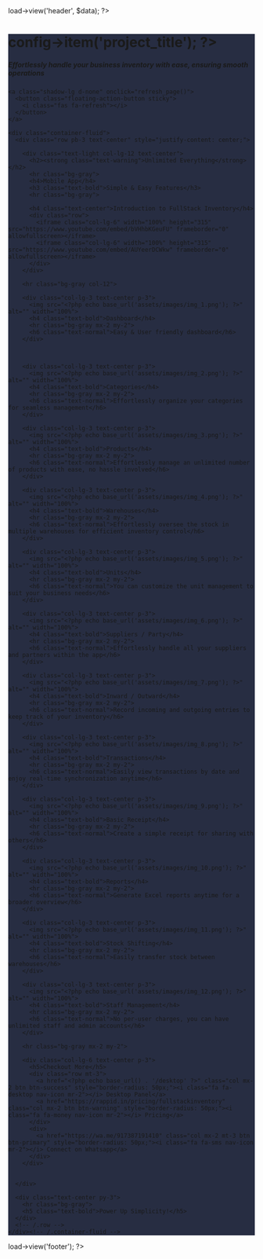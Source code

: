 <!-- load header.php -->
<?php
$data['opened'] = 'dashboard';
$data['active_nav'] = 'home';
$data['title'] = 'Rappid Technologies';
$this->load->view('header', $data);
?>

<link rel="stylesheet" href="https://code.ionicframework.com/ionicons/2.0.1/css/ionicons.min.css">
<!-- Content Wrapper. Contains page content -->
<div class="content-wrapper text-light" style="background-color: #272D42;">
  <!-- Content Header (Page header) -->
  <div class="content-header ">
    <div class="container-fluid text-center">
      <h1 class="m-3 text-bold text-warning"><?php echo $this->config->item('project_title'); ?></h1>
      <h5 class="mt-2">Effortlessly handle your business inventory with ease, ensuring smooth operations</h5>
    </div><!-- /.container-fluid -->

    <a class="shadow-lg d-none" onclick="refresh_page()">
      <button class="floating-action-button sticky">
        <i class="fas fa-refresh"></i>
      </button>
    </a>

  </div>
  <!-- /.content-header -->

  <!-- Main content -->
  <div class="content">

    <div class="container-fluid">
      <div class="row pb-3 text-center" style="justify-content: center;">

        <div class="text-light col-lg-12 text-center">
          <h2><strong class="text-warning">Unlimited Everything</strong></h2>
          <hr class="bg-gray">
          <h4>Mobile App</h4>
          <h3 class="text-bold">Simple & Easy Features</h3>
          <hr class="bg-gray">

          <h4 class="text-center">Introduction to FullStack Inventory</h4>
          <div class="row">
            <iframe class="col-lg-6" width="100%" height="315" src="https://www.youtube.com/embed/bVHhbKGeuFU" frameborder="0" allowfullscreen></iframe>
            <iframe class="col-lg-6" width="100%" height="315" src="https://www.youtube.com/embed/AUYeerDCWkw" frameborder="0" allowfullscreen></iframe>
          </div>
        </div>

        <hr class="bg-gray col-12">

        <div class="col-lg-3 text-center p-3">
          <img src="<?php echo base_url('assets/images/img_1.png'); ?>" alt="" width="100%">
          <h4 class="text-bold">Dashboard</h4>
          <hr class="bg-gray mx-2 my-2">
          <h6 class="text-normal">Easy & User friendly dashboard</h6>
        </div>



        <div class="col-lg-3 text-center p-3">
          <img src="<?php echo base_url('assets/images/img_2.png'); ?>" alt="" width="100%">
          <h4 class="text-bold">Categories</h4>
          <hr class="bg-gray mx-2 my-2">
          <h6 class="text-normal">Effortlessly organize your categories for seamless management</h6>
        </div>

        <div class="col-lg-3 text-center p-3">
          <img src="<?php echo base_url('assets/images/img_3.png'); ?>" alt="" width="100%">
          <h4 class="text-bold">Products</h4>
          <hr class="bg-gray mx-2 my-2">
          <h6 class="text-normal">Effortlessly manage an unlimited number of products with ease, no hassle involved</h6>
        </div>

        <div class="col-lg-3 text-center p-3">
          <img src="<?php echo base_url('assets/images/img_4.png'); ?>" alt="" width="100%">
          <h4 class="text-bold">Warehouses</h4>
          <hr class="bg-gray mx-2 my-2">
          <h6 class="text-normal">Effortlessly oversee the stock in multiple warehouses for efficient inventory control</h6>
        </div>

        <div class="col-lg-3 text-center p-3">
          <img src="<?php echo base_url('assets/images/img_5.png'); ?>" alt="" width="100%">
          <h4 class="text-bold">Units</h4>
          <hr class="bg-gray mx-2 my-2">
          <h6 class="text-normal">You can customize the unit management to suit your business needs</h6>
        </div>

        <div class="col-lg-3 text-center p-3">
          <img src="<?php echo base_url('assets/images/img_6.png'); ?>" alt="" width="100%">
          <h4 class="text-bold">Suppliers / Party</h4>
          <hr class="bg-gray mx-2 my-2">
          <h6 class="text-normal">Effortlessly handle all your suppliers and partners within the app</h6>
        </div>

        <div class="col-lg-3 text-center p-3">
          <img src="<?php echo base_url('assets/images/img_7.png'); ?>" alt="" width="100%">
          <h4 class="text-bold">Inward / Outward</h4>
          <hr class="bg-gray mx-2 my-2">
          <h6 class="text-normal">Record incoming and outgoing entries to keep track of your inventory</h6>
        </div>

        <div class="col-lg-3 text-center p-3">
          <img src="<?php echo base_url('assets/images/img_8.png'); ?>" alt="" width="100%">
          <h4 class="text-bold">Transactions</h4>
          <hr class="bg-gray mx-2 my-2">
          <h6 class="text-normal">Easily view transactions by date and enjoy real-time synchronization anytime</h6>
        </div>

        <div class="col-lg-3 text-center p-3">
          <img src="<?php echo base_url('assets/images/img_9.png'); ?>" alt="" width="100%">
          <h4 class="text-bold">Basic Receipt</h4>
          <hr class="bg-gray mx-2 my-2">
          <h6 class="text-normal">Create a simple receipt for sharing with others</h6>
        </div>

        <div class="col-lg-3 text-center p-3">
          <img src="<?php echo base_url('assets/images/img_10.png'); ?>" alt="" width="100%">
          <h4 class="text-bold">Reports</h4>
          <hr class="bg-gray mx-2 my-2">
          <h6 class="text-normal">Generate Excel reports anytime for a broader overview</h6>
        </div>

        <div class="col-lg-3 text-center p-3">
          <img src="<?php echo base_url('assets/images/img_11.png'); ?>" alt="" width="100%">
          <h4 class="text-bold">Stock Shifting</h4>
          <hr class="bg-gray mx-2 my-2">
          <h6 class="text-normal">Easily transfer stock between warehouses</h6>
        </div>

        <div class="col-lg-3 text-center p-3">
          <img src="<?php echo base_url('assets/images/img_12.png'); ?>" alt="" width="100%">
          <h4 class="text-bold">Staff Management</h4>
          <hr class="bg-gray mx-2 my-2">
          <h6 class="text-normal">No per-user charges, you can have unlimited staff and admin accounts</h6>
        </div>

        <hr class="bg-gray mx-2 my-2">

        <div class="col-lg-6 text-center p-3">
          <h5>Checkout More</h5>
          <div class="row mt-3">
            <a href="<?php echo base_url() . '/desktop' ?>" class="col mx-2 btn btn-success" style="border-radius: 50px;"><i class="fa fa-desktop nav-icon mr-2"></i> Desktop Panel</a>
            <a href="https://rappid.in/pricing/fullstackinventory" class="col mx-2 btn btn-warning" style="border-radius: 50px;"><i class="fa fa-money nav-icon mr-2"></i> Pricing</a>
          </div>
          <div>
            <a href="https://wa.me/917387191410" class="col mx-2 mt-3 btn btn-primary" style="border-radius: 50px;"><i class="fa fa-sms nav-icon mr-2"></i> Connect on Whatsapp</a>
          </div>
        </div>


      </div>

      <div class="text-center py-3">
        <hr class="bg-gray">
        <h5 class="text-bold">Power Up Simplicity!</h5>
      </div>
      <!-- /.row -->
    </div><!-- /.container-fluid -->
  </div>
  <!-- /.content -->
</div>
<!-- /.content-wrapper -->

<?php $this->load->view('footer'); ?>

<script src="https://cdnjs.cloudflare.com/ajax/libs/jqueryui/1.12.1/jquery-ui.min.js"></script>
<script src="https://www.youtube.com/iframe_api"></script>
<script>
  var players = []; // Array to store YouTube player instances

  // This function is called when the YouTube API is ready
  function onYouTubeIframeAPIReady() {
    players[0] = new YT.Player('player1', {
      videoId: 'bVHhbKGeuFU',
      events: {
        'onStateChange': onPlayerStateChange
      }
    });
    players[1] = new YT.Player('player2', {
      videoId: 'AUYeerDCWkw',
      events: {
        'onStateChange': onPlayerStateChange
      }
    });
  }

  // This function is called when the player state changes (e.g., play, pause)
  function onPlayerStateChange(event) {
    if (event.data == YT.PlayerState.PLAYING) {
      // If one video starts playing, pause the other
      for (var i = 0; i < players.length; i++) {
        if (players[i] !== event.target) {
          players[i].pauseVideo();
        }
      }
    }
  }
</script>

<script>
  function refresh_page() {
    window.location.reload();
  }
</script>
